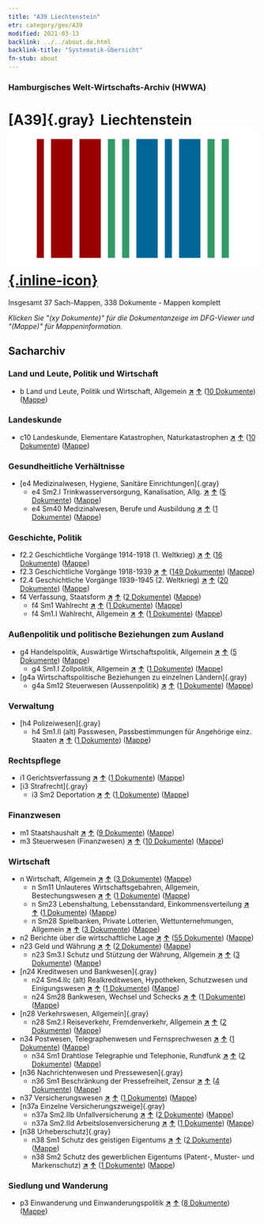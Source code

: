 ```yaml
---
title: "A39 Liechtenstein"
etr: category/geo/A39
modified: 2021-03-13
backlink: ../../about.de.html
backlink-title: "Systematik-Übersicht"
fn-stub: about
---
```


### Hamburgisches Welt-Wirtschafts-Archiv (HWWA)
# [A39]{.gray}&#8201; Liechtenstein&#160; [![Wikidata item](/images/Wikidata-logo.svg){.inline-icon}](http://www.wikidata.org/entity/Q347)




Insgesamt 37 Sach-Mappen, 338 Dokumente - Mappen komplett

_Klicken Sie "(xy Dokumente)" für die Dokumentanzeige im DFG-Viewer und "(Mappe)" für Mappeninformation._

## Sacharchiv




### Land und Leute, Politik und Wirtschaft

- b Land und Leute, Politik und Wirtschaft, Allgemein [**&nearr;**](../../../subject/i/144196/about.de.html "Land und Leute, Politik und Wirtschaft, Allgemein (in der ganzen Welt)") [**&uarr;**](../../../subject/about.de.html#b "Sachsystematik") (<a href="https://pm20.zbw.eu/dfgview/sh/141016,144196" title="über: Liechtenstein : Land und Leute, Politik und Wirtschaft, Allgemein" target="_blank">10 Dokumente</a>) ([Mappe](../../../../folder/sh/1410xx/141016/1441xx/144196/about.de.html))

### Landeskunde

- c10 Landeskunde, Elementare Katastrophen, Naturkatastrophen [**&nearr;**](../../../subject/i/144215/about.de.html "Landeskunde, Elementare Katastrophen, Naturkatastrophen (in der ganzen Welt)") [**&uarr;**](../../../subject/about.de.html#c10 "Sachsystematik") (<a href="https://pm20.zbw.eu/dfgview/sh/141016,144215" title="über: Liechtenstein : Landeskunde, Elementare Katastrophen, Naturkatastrophen" target="_blank">10 Dokumente</a>) ([Mappe](../../../../folder/sh/1410xx/141016/1442xx/144215/about.de.html))

### Gesundheitliche Verhältnisse

- [e4 Medizinalwesen, Hygiene, Sanitäre Einrichtungen]{.gray}
  - e4 Sm2.I Trinkwasserversorgung, Kanalisation, Allg. [**&nearr;**](../../../subject/i/144268/about.de.html "Trinkwasserversorgung, Kanalisation, Allg. (in der ganzen Welt)") [**&uarr;**](../../../subject/about.de.html#e4_Sm2.I "Sachsystematik") (<a href="https://pm20.zbw.eu/dfgview/sh/141016,144268" title="über: Liechtenstein : Trinkwasserversorgung, Kanalisation, Allg." target="_blank">5 Dokumente</a>) ([Mappe](../../../../folder/sh/1410xx/141016/1442xx/144268/about.de.html))
  - e4 Sm40 Medizinalwesen, Berufe und Ausbildung [**&nearr;**](../../../subject/i/153591/about.de.html "Medizinalwesen, Berufe und Ausbildung (in der ganzen Welt)") [**&uarr;**](../../../subject/about.de.html#e4_Sm40 "Sachsystematik") (<a href="https://pm20.zbw.eu/dfgview/sh/141016,153591" title="über: Liechtenstein : Medizinalwesen, Berufe und Ausbildung" target="_blank">1 Dokumente</a>) ([Mappe](../../../../folder/sh/1410xx/141016/1535xx/153591/about.de.html))

### Geschichte, Politik

- f2.2 Geschichtliche Vorgänge 1914-1918 (1. Weltkrieg) [**&nearr;**](../../../subject/i/181360/about.de.html "Geschichtliche Vorgänge 1914-1918 (1. Weltkrieg) (in der ganzen Welt)") [**&uarr;**](../../../subject/about.de.html#f2.2 "Sachsystematik") (<a href="https://pm20.zbw.eu/dfgview/sh/141016,181360" title="über: Liechtenstein : Geschichtliche Vorgänge 1914-1918 (1. Weltkrieg)" target="_blank">16 Dokumente</a>) ([Mappe](../../../../folder/sh/1410xx/141016/1813xx/181360/about.de.html))
- f2.3 Geschichtliche Vorgänge 1918-1939 [**&nearr;**](../../../subject/i/181391/about.de.html "Geschichtliche Vorgänge 1918-1939 (in der ganzen Welt)") [**&uarr;**](../../../subject/about.de.html#f2.3 "Sachsystematik") (<a href="https://pm20.zbw.eu/dfgview/sh/141016,181391" title="über: Liechtenstein : Geschichtliche Vorgänge 1918-1939" target="_blank">149 Dokumente</a>) ([Mappe](../../../../folder/sh/1410xx/141016/1813xx/181391/about.de.html))
- f2.4 Geschichtliche Vorgänge 1939-1945 (2. Weltkrieg) [**&nearr;**](../../../subject/i/181361/about.de.html "Geschichtliche Vorgänge 1939-1945 (2. Weltkrieg) (in der ganzen Welt)") [**&uarr;**](../../../subject/about.de.html#f2.4 "Sachsystematik") (<a href="https://pm20.zbw.eu/dfgview/sh/141016,181361" title="über: Liechtenstein : Geschichtliche Vorgänge 1939-1945 (2. Weltkrieg)" target="_blank">20 Dokumente</a>) ([Mappe](../../../../folder/sh/1410xx/141016/1813xx/181361/about.de.html))
- f4 Verfassung, Staatsform [**&nearr;**](../../../subject/i/144355/about.de.html "Verfassung, Staatsform (in der ganzen Welt)") [**&uarr;**](../../../subject/about.de.html#f4 "Sachsystematik") (<a href="https://pm20.zbw.eu/dfgview/sh/141016,144355" title="über: Liechtenstein : Verfassung, Staatsform" target="_blank">2 Dokumente</a>) ([Mappe](../../../../folder/sh/1410xx/141016/1443xx/144355/about.de.html))
  - f4 Sm1 Wahlrecht [**&nearr;**](../../../subject/i/163674/about.de.html "Wahlrecht (in der ganzen Welt)") [**&uarr;**](../../../subject/about.de.html#f4_Sm1 "Sachsystematik") (<a href="https://pm20.zbw.eu/dfgview/sh/141016,163674" title="über: Liechtenstein : Wahlrecht" target="_blank">1 Dokumente</a>) ([Mappe](../../../../folder/sh/1410xx/141016/1636xx/163674/about.de.html))
  - f4 Sm1.I Wahlrecht, Allgemein [**&nearr;**](../../../subject/i/144356/about.de.html "Wahlrecht, Allgemein (in der ganzen Welt)") [**&uarr;**](../../../subject/about.de.html#f4_Sm1.I "Sachsystematik") (<a href="https://pm20.zbw.eu/dfgview/sh/141016,144356" title="über: Liechtenstein : Wahlrecht, Allgemein" target="_blank">1 Dokumente</a>) ([Mappe](../../../../folder/sh/1410xx/141016/1443xx/144356/about.de.html))

### Außenpolitik und politische Beziehungen zum Ausland

- g4 Handelspolitik, Auswärtige Wirtschaftspolitik, Allgemein [**&nearr;**](../../../subject/i/144470/about.de.html "Handelspolitik, Auswärtige Wirtschaftspolitik, Allgemein (in der ganzen Welt)") [**&uarr;**](../../../subject/about.de.html#g4 "Sachsystematik") (<a href="https://pm20.zbw.eu/dfgview/sh/141016,144470" title="über: Liechtenstein : Handelspolitik, Auswärtige Wirtschaftspolitik, Allgemein" target="_blank">5 Dokumente</a>) ([Mappe](../../../../folder/sh/1410xx/141016/1444xx/144470/about.de.html))
  - g4 Sm1.I Zollpolitik, Allgemein [**&nearr;**](../../../subject/i/144471/about.de.html "Zollpolitik, Allgemein (in der ganzen Welt)") [**&uarr;**](../../../subject/about.de.html#g4_Sm1.I "Sachsystematik") (<a href="https://pm20.zbw.eu/dfgview/sh/141016,144471" title="über: Liechtenstein : Zollpolitik, Allgemein" target="_blank">1 Dokumente</a>) ([Mappe](../../../../folder/sh/1410xx/141016/1444xx/144471/about.de.html))
- [g4a Wirtschaftspolitische Beziehungen zu einzelnen Ländern]{.gray}
  - g4a Sm12 Steuerwesen (Aussenpolitik) [**&nearr;**](../../../subject/i/144542/about.de.html "Steuerwesen (Aussenpolitik) (in der ganzen Welt)") [**&uarr;**](../../../subject/about.de.html#g4a_Sm12 "Sachsystematik") (<a href="https://pm20.zbw.eu/dfgview/sh/141016,144542" title="über: Liechtenstein : Steuerwesen (Aussenpolitik)" target="_blank">1 Dokumente</a>) ([Mappe](../../../../folder/sh/1410xx/141016/1445xx/144542/about.de.html))

### Verwaltung

- [h4 Polizeiwesen]{.gray}
  - h4 Sm1.II (alt) Passwesen, Passbestimmungen für Angehörige einz. Staaten [**&nearr;**](../../../subject/i/144668/about.de.html "Passwesen, Passbestimmungen für Angehörige einz. Staaten (in der ganzen Welt)") [**&uarr;**](../../../subject/about.de.html#h4_Sm1.II_(alt) "Sachsystematik") (<a href="https://pm20.zbw.eu/dfgview/sh/141016,144668" title="über: Liechtenstein : Passwesen, Passbestimmungen für Angehörige einz. Staaten" target="_blank">1 Dokumente</a>) ([Mappe](../../../../folder/sh/1410xx/141016/1446xx/144668/about.de.html))

### Rechtspflege

- i1 Gerichtsverfassung [**&nearr;**](../../../subject/i/144695/about.de.html "Gerichtsverfassung (in der ganzen Welt)") [**&uarr;**](../../../subject/about.de.html#i1 "Sachsystematik") (<a href="https://pm20.zbw.eu/dfgview/sh/141016,144695" title="über: Liechtenstein : Gerichtsverfassung" target="_blank">1 Dokumente</a>) ([Mappe](../../../../folder/sh/1410xx/141016/1446xx/144695/about.de.html))
- [i3 Strafrecht]{.gray}
  - i3 Sm2 Deportation [**&nearr;**](../../../subject/i/144707/about.de.html "Deportation (in der ganzen Welt)") [**&uarr;**](../../../subject/about.de.html#i3_Sm2 "Sachsystematik") (<a href="https://pm20.zbw.eu/dfgview/sh/141016,144707" title="über: Liechtenstein : Deportation" target="_blank">1 Dokumente</a>) ([Mappe](../../../../folder/sh/1410xx/141016/1447xx/144707/about.de.html))

### Finanzwesen

- m1 Staatshaushalt [**&nearr;**](../../../subject/i/144810/about.de.html "Staatshaushalt (in der ganzen Welt)") [**&uarr;**](../../../subject/about.de.html#m1 "Sachsystematik") (<a href="https://pm20.zbw.eu/dfgview/sh/141016,144810" title="über: Liechtenstein : Staatshaushalt" target="_blank">9 Dokumente</a>) ([Mappe](../../../../folder/sh/1410xx/141016/1448xx/144810/about.de.html))
- m3 Steuerwesen (Finanzwesen) [**&nearr;**](../../../subject/i/144868/about.de.html "Steuerwesen (Finanzwesen) (in der ganzen Welt)") [**&uarr;**](../../../subject/about.de.html#m3 "Sachsystematik") (<a href="https://pm20.zbw.eu/dfgview/sh/141016,144868" title="über: Liechtenstein : Steuerwesen (Finanzwesen)" target="_blank">10 Dokumente</a>) ([Mappe](../../../../folder/sh/1410xx/141016/1448xx/144868/about.de.html))

### Wirtschaft

- n Wirtschaft, Allgemein [**&nearr;**](../../../subject/i/144930/about.de.html "Wirtschaft, Allgemein (in der ganzen Welt)") [**&uarr;**](../../../subject/about.de.html#n "Sachsystematik") (<a href="https://pm20.zbw.eu/dfgview/sh/141016,144930" title="über: Liechtenstein : Wirtschaft, Allgemein" target="_blank">3 Dokumente</a>) ([Mappe](../../../../folder/sh/1410xx/141016/1449xx/144930/about.de.html))
  - n Sm11 Unlauteres Wirtschaftsgebahren, Allgemein, Bestechungswesen [**&nearr;**](../../../subject/i/145794/about.de.html "Unlauteres Wirtschaftsgebahren, Allgemein, Bestechungswesen (in der ganzen Welt)") [**&uarr;**](../../../subject/about.de.html#n_Sm11 "Sachsystematik") (<a href="https://pm20.zbw.eu/dfgview/sh/141016,145794" title="über: Liechtenstein : Unlauteres Wirtschaftsgebahren, Allgemein, Bestechungswesen" target="_blank">1 Dokumente</a>) ([Mappe](../../../../folder/sh/1410xx/141016/1457xx/145794/about.de.html))
  - n Sm23 Lebenshaltung, Lebensstandard, Einkommensverteilung [**&nearr;**](../../../subject/i/145810/about.de.html "Lebenshaltung, Lebensstandard, Einkommensverteilung (in der ganzen Welt)") [**&uarr;**](../../../subject/about.de.html#n_Sm23 "Sachsystematik") (<a href="https://pm20.zbw.eu/dfgview/sh/141016,145810" title="über: Liechtenstein : Lebenshaltung, Lebensstandard, Einkommensverteilung" target="_blank">1 Dokumente</a>) ([Mappe](../../../../folder/sh/1410xx/141016/1458xx/145810/about.de.html))
  - n Sm28 Spielbanken, Private Lotterien, Wettunternehmungen, Allgemein [**&nearr;**](../../../subject/i/145824/about.de.html "Spielbanken, Private Lotterien, Wettunternehmungen, Allgemein (in der ganzen Welt)") [**&uarr;**](../../../subject/about.de.html#n_Sm28 "Sachsystematik") (<a href="https://pm20.zbw.eu/dfgview/sh/141016,145824" title="über: Liechtenstein : Spielbanken, Private Lotterien, Wettunternehmungen, Allgemein" target="_blank">3 Dokumente</a>) ([Mappe](../../../../folder/sh/1410xx/141016/1458xx/145824/about.de.html))
- n2 Berichte über die wirtschaftliche Lage [**&nearr;**](../../../subject/i/144972/about.de.html "Berichte über die wirtschaftliche Lage (in der ganzen Welt)") [**&uarr;**](../../../subject/about.de.html#n2 "Sachsystematik") (<a href="https://pm20.zbw.eu/dfgview/sh/141016,144972" title="über: Liechtenstein : Berichte über die wirtschaftliche Lage" target="_blank">55 Dokumente</a>) ([Mappe](../../../../folder/sh/1410xx/141016/1449xx/144972/about.de.html))
- n23 Geld und Währung [**&nearr;**](../../../subject/i/145305/about.de.html "Geld und Währung (in der ganzen Welt)") [**&uarr;**](../../../subject/about.de.html#n23 "Sachsystematik") (<a href="https://pm20.zbw.eu/dfgview/sh/141016,145305" title="über: Liechtenstein : Geld und Währung" target="_blank">2 Dokumente</a>) ([Mappe](../../../../folder/sh/1410xx/141016/1453xx/145305/about.de.html))
  - n23 Sm3.I Schutz und Stützung der Währung, Allgemein [**&nearr;**](../../../subject/i/145309/about.de.html "Schutz und Stützung der Währung, Allgemein (in der ganzen Welt)") [**&uarr;**](../../../subject/about.de.html#n23_Sm3.I "Sachsystematik") (<a href="https://pm20.zbw.eu/dfgview/sh/141016,145309" title="über: Liechtenstein : Schutz und Stützung der Währung, Allgemein" target="_blank">3 Dokumente</a>) ([Mappe](../../../../folder/sh/1410xx/141016/1453xx/145309/about.de.html))
- [n24 Kreditwesen und Bankwesen]{.gray}
  - n24 Sm4.IIc (alt) Realkreditwesen, Hypotheken, Schutzwesen und Einigungswesen [**&nearr;**](../../../subject/i/145347/about.de.html "Realkreditwesen, Hypotheken, Schutzwesen und Einigungswesen (in der ganzen Welt)") [**&uarr;**](../../../subject/about.de.html#n24_Sm4.IIc_(alt) "Sachsystematik") (<a href="https://pm20.zbw.eu/dfgview/sh/141016,145347" title="über: Liechtenstein : Realkreditwesen, Hypotheken, Schutzwesen und Einigungswesen" target="_blank">1 Dokumente</a>) ([Mappe](../../../../folder/sh/1410xx/141016/1453xx/145347/about.de.html))
  - n24 Sm28 Bankwesen, Wechsel und Schecks [**&nearr;**](../../../subject/i/145399/about.de.html "Bankwesen, Wechsel und Schecks (in der ganzen Welt)") [**&uarr;**](../../../subject/about.de.html#n24_Sm28 "Sachsystematik") (<a href="https://pm20.zbw.eu/dfgview/sh/141016,145399" title="über: Liechtenstein : Bankwesen, Wechsel und Schecks" target="_blank">1 Dokumente</a>) ([Mappe](../../../../folder/sh/1410xx/141016/1453xx/145399/about.de.html))
- [n28 Verkehrswesen, Allgemein]{.gray}
  - n28 Sm2.I Reiseverkehr, Fremdenverkehr, Allgemein [**&nearr;**](../../../subject/i/145511/about.de.html "Reiseverkehr, Fremdenverkehr, Allgemein (in der ganzen Welt)") [**&uarr;**](../../../subject/about.de.html#n28_Sm2.I "Sachsystematik") (<a href="https://pm20.zbw.eu/dfgview/sh/141016,145511" title="über: Liechtenstein : Reiseverkehr, Fremdenverkehr, Allgemein" target="_blank">2 Dokumente</a>) ([Mappe](../../../../folder/sh/1410xx/141016/1455xx/145511/about.de.html))
- n34 Postwesen, Telegraphenwesen und Fernsprechwesen [**&nearr;**](../../../subject/i/145662/about.de.html "Postwesen, Telegraphenwesen und Fernsprechwesen (in der ganzen Welt)") [**&uarr;**](../../../subject/about.de.html#n34 "Sachsystematik") (<a href="https://pm20.zbw.eu/dfgview/sh/141016,145662" title="über: Liechtenstein : Postwesen, Telegraphenwesen und Fernsprechwesen" target="_blank">1 Dokumente</a>) ([Mappe](../../../../folder/sh/1410xx/141016/1456xx/145662/about.de.html))
  - n34 Sm1 Drahtlose Telegraphie und Telephonie, Rundfunk [**&nearr;**](../../../subject/i/145663/about.de.html "Drahtlose Telegraphie und Telephonie, Rundfunk (in der ganzen Welt)") [**&uarr;**](../../../subject/about.de.html#n34_Sm1 "Sachsystematik") (<a href="https://pm20.zbw.eu/dfgview/sh/141016,145663" title="über: Liechtenstein : Drahtlose Telegraphie und Telephonie, Rundfunk" target="_blank">2 Dokumente</a>) ([Mappe](../../../../folder/sh/1410xx/141016/1456xx/145663/about.de.html))
- [n36 Nachrichtenwesen und Pressewesen]{.gray}
  - n36 Sm1 Beschränkung der Pressefreiheit, Zensur [**&nearr;**](../../../subject/i/145708/about.de.html "Beschränkung der Pressefreiheit, Zensur (in der ganzen Welt)") [**&uarr;**](../../../subject/about.de.html#n36_Sm1 "Sachsystematik") (<a href="https://pm20.zbw.eu/dfgview/sh/141016,145708" title="über: Liechtenstein : Beschränkung der Pressefreiheit, Zensur" target="_blank">4 Dokumente</a>) ([Mappe](../../../../folder/sh/1410xx/141016/1457xx/145708/about.de.html))
- n37 Versicherungswesen [**&nearr;**](../../../subject/i/145723/about.de.html "Versicherungswesen (in der ganzen Welt)") [**&uarr;**](../../../subject/about.de.html#n37 "Sachsystematik") (<a href="https://pm20.zbw.eu/dfgview/sh/141016,145723" title="über: Liechtenstein : Versicherungswesen" target="_blank">1 Dokumente</a>) ([Mappe](../../../../folder/sh/1410xx/141016/1457xx/145723/about.de.html))
- [n37a Einzelne Versicherungszweige]{.gray}
  - n37a Sm2.IIb Unfallversicherung [**&nearr;**](../../../subject/i/199608/about.de.html "Unfallversicherung (in der ganzen Welt)") [**&uarr;**](../../../subject/about.de.html#n37a_Sm2.IIb "Sachsystematik") (<a href="https://pm20.zbw.eu/dfgview/sh/141016,199608" title="über: Liechtenstein : Unfallversicherung" target="_blank">2 Dokumente</a>) ([Mappe](../../../../folder/sh/1410xx/141016/1996xx/199608/about.de.html))
  - n37a Sm2.IId Arbeitslosenversicherung [**&nearr;**](../../../subject/i/199610/about.de.html "Arbeitslosenversicherung (in der ganzen Welt)") [**&uarr;**](../../../subject/about.de.html#n37a_Sm2.IId "Sachsystematik") (<a href="https://pm20.zbw.eu/dfgview/sh/141016,199610" title="über: Liechtenstein : Arbeitslosenversicherung" target="_blank">1 Dokumente</a>) ([Mappe](../../../../folder/sh/1410xx/141016/1996xx/199610/about.de.html))
- [n38 Urheberschutz]{.gray}
  - n38 Sm1 Schutz des geistigen Eigentums [**&nearr;**](../../../subject/i/145758/about.de.html "Schutz des geistigen Eigentums (in der ganzen Welt)") [**&uarr;**](../../../subject/about.de.html#n38_Sm1 "Sachsystematik") (<a href="https://pm20.zbw.eu/dfgview/sh/141016,145758" title="über: Liechtenstein : Schutz des geistigen Eigentums" target="_blank">2 Dokumente</a>) ([Mappe](../../../../folder/sh/1410xx/141016/1457xx/145758/about.de.html))
  - n38 Sm2 Schutz des gewerblichen Eigentums (Patent-, Muster- und Markenschutz) [**&nearr;**](../../../subject/i/160741/about.de.html "Schutz des gewerblichen Eigentums (Patent-, Muster- und Markenschutz) (in der ganzen Welt)") [**&uarr;**](../../../subject/about.de.html#n38_Sm2 "Sachsystematik") (<a href="https://pm20.zbw.eu/dfgview/sh/141016,160741" title="über: Liechtenstein : Schutz des gewerblichen Eigentums (Patent-, Muster- und Markenschutz)" target="_blank">1 Dokumente</a>) ([Mappe](../../../../folder/sh/1410xx/141016/1607xx/160741/about.de.html))

### Siedlung und Wanderung

- p3 Einwanderung und Einwanderungspolitik [**&nearr;**](../../../subject/i/145917/about.de.html "Einwanderung und Einwanderungspolitik (in der ganzen Welt)") [**&uarr;**](../../../subject/about.de.html#p3 "Sachsystematik") (<a href="https://pm20.zbw.eu/dfgview/sh/141016,145917" title="über: Liechtenstein : Einwanderung und Einwanderungspolitik" target="_blank">8 Dokumente</a>) ([Mappe](../../../../folder/sh/1410xx/141016/1459xx/145917/about.de.html))


